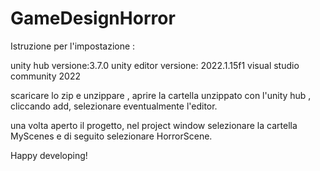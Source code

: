 # GameDesignHorror

Istruzione per l'impostazione :

unity hub versione:3.7.0
unity editor versione: 2022.1.15f1
visual studio community 2022

scaricare lo zip e unzippare , aprire la cartella unzippato con l'unity hub , cliccando add, selezionare eventualmente l'editor.


una volta aperto il progetto, nel project window selezionare la cartella MyScenes e di seguito selezionare HorrorScene.

Happy developing!